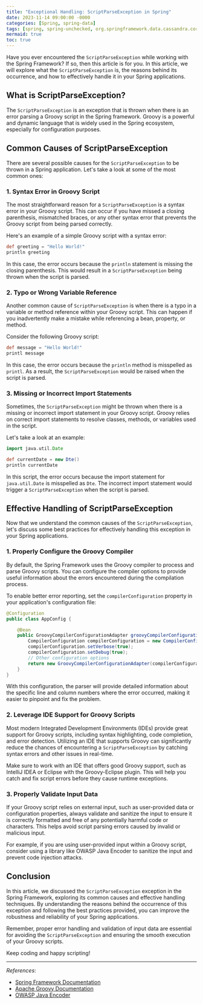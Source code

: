 ```yaml
---
title: "Exceptional Handling: ScriptParseException in Spring"
date: 2023-11-14 09:00:00 -0000
categories: [Spring, spring-data]
tags: [spring, spring-unchecked, org.springframework.data.cassandra.core.cql.session.init]
mermaid: true
toc: true
---
```



Have you ever encountered the `ScriptParseException` while working with the Spring Framework? If so, then this article is for you. In this article, we will explore what the `ScriptParseException` is, the reasons behind its occurrence, and how to effectively handle it in your Spring applications.

## What is ScriptParseException?

The `ScriptParseException` is an exception that is thrown when there is an error parsing a Groovy script in the Spring framework. Groovy is a powerful and dynamic language that is widely used in the Spring ecosystem, especially for configuration purposes.

## Common Causes of ScriptParseException

There are several possible causes for the `ScriptParseException` to be thrown in a Spring application. Let's take a look at some of the most common ones:

### 1. Syntax Error in Groovy Script

The most straightforward reason for a `ScriptParseException` is a syntax error in your Groovy script. This can occur if you have missed a closing parenthesis, mismatched braces, or any other syntax error that prevents the Groovy script from being parsed correctly.

Here's an example of a simple Groovy script with a syntax error:

```groovy
def greeting = "Hello World!"
println greeting
```

In this case, the error occurs because the `println` statement is missing the closing parenthesis. This would result in a `ScriptParseException` being thrown when the script is parsed.

### 2. Typo or Wrong Variable Reference

Another common cause of `ScriptParseException` is when there is a typo in a variable or method reference within your Groovy script. This can happen if you inadvertently make a mistake while referencing a bean, property, or method.

Consider the following Groovy script:

```groovy
def message = "Hello World!"
printl message
```

In this case, the error occurs because the `println` method is misspelled as `printl`. As a result, the `ScriptParseException` would be raised when the script is parsed.

### 3. Missing or Incorrect Import Statements

Sometimes, the `ScriptParseException` might be thrown when there is a missing or incorrect import statement in your Groovy script. Groovy relies on correct import statements to resolve classes, methods, or variables used in the script.

Let's take a look at an example:

```groovy
import java.util.Date

def currentDate = new Dte()
println currentDate
```

In this script, the error occurs because the import statement for `java.util.Date` is misspelled as `Dte`. The incorrect import statement would trigger a `ScriptParseException` when the script is parsed.

## Effective Handling of ScriptParseException

Now that we understand the common causes of the `ScriptParseException`, let's discuss some best practices for effectively handling this exception in your Spring applications.

### 1. Properly Configure the Groovy Compiler

By default, the Spring Framework uses the Groovy compiler to process and parse Groovy scripts. You can configure the compiler options to provide useful information about the errors encountered during the compilation process.

To enable better error reporting, set the `compilerConfiguration` property in your application's configuration file:

```java
@Configuration
public class AppConfig {

    @Bean
    public GroovyCompilerConfigurationAdapter groovyCompilerConfigurationAdapter() {
        CompilerConfiguration compilerConfiguration = new CompilerConfiguration();
        compilerConfiguration.setVerbose(true);
        compilerConfiguration.setDebug(true);
        // Other configuration options
        return new GroovyCompilerConfigurationAdapter(compilerConfiguration);
    }
}
```

With this configuration, the parser will provide detailed information about the specific line and column numbers where the error occurred, making it easier to pinpoint and fix the problem.

### 2. Leverage IDE Support for Groovy Scripts

Most modern Integrated Development Environments (IDEs) provide great support for Groovy scripts, including syntax highlighting, code completion, and error detection. Utilizing an IDE that supports Groovy can significantly reduce the chances of encountering a `ScriptParseException` by catching syntax errors and other issues in real-time.

Make sure to work with an IDE that offers good Groovy support, such as IntelliJ IDEA or Eclipse with the Groovy-Eclipse plugin. This will help you catch and fix script errors before they cause runtime exceptions.

### 3. Properly Validate Input Data

If your Groovy script relies on external input, such as user-provided data or configuration properties, always validate and sanitize the input to ensure it is correctly formatted and free of any potentially harmful code or characters. This helps avoid script parsing errors caused by invalid or malicious input.

For example, if you are using user-provided input within a Groovy script, consider using a library like OWASP Java Encoder to sanitize the input and prevent code injection attacks.

## Conclusion

In this article, we discussed the `ScriptParseException` exception in the Spring Framework, exploring its common causes and effective handling techniques. By understanding the reasons behind the occurrence of this exception and following the best practices provided, you can improve the robustness and reliability of your Spring applications.

Remember, proper error handling and validation of input data are essential for avoiding the `ScriptParseException` and ensuring the smooth execution of your Groovy scripts.

Keep coding and happy scripting!

---

*References*:
- [Spring Framework Documentation](https://docs.spring.io/spring-framework/docs/current/reference/html/index.html)
- [Apache Groovy Documentation](https://groovy.apache.org/documentation.html)
- [OWASP Java Encoder](https://owasp.org/www-project-java-encoder/)